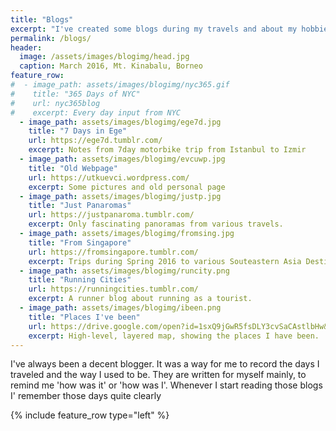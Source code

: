 ```yaml
---
title: "Blogs"
excerpt: "I've created some blogs during my travels and about my hobbies."
permalink: /blogs/
header:
  image: /assets/images/blogimg/head.jpg
  caption: March 2016, Mt. Kinabalu, Borneo
feature_row:
#  - image_path: assets/images/blogimg/nyc365.gif
#    title: "365 Days of NYC"
#    url: nyc365blog
#    excerpt: Every day input from NYC
  - image_path: assets/images/blogimg/ege7d.jpg
    title: "7 Days in Ege"
    url: https://ege7d.tumblr.com/
    excerpt: Notes from 7day motorbike trip from Istanbul to Izmir
  - image_path: assets/images/blogimg/evcuwp.jpg
    title: "Old Webpage"
    url: https://utkuevci.wordpress.com/
    excerpt: Some pictures and old personal page
  - image_path: assets/images/blogimg/justp.jpg
    title: "Just Panaromas"
    url: https://justpanaroma.tumblr.com/
    excerpt: Only fascinating panoramas from various travels.
  - image_path: assets/images/blogimg/fromsing.jpg
    title: "From Singapore"
    url: https://fromsingapore.tumblr.com/
    excerpt: Trips during Spring 2016 to various Souteastern Asia Destinations
  - image_path: assets/images/blogimg/runcity.png
    title: "Running Cities"
    url: https://runningcities.tumblr.com/
    excerpt: A runner blog about running as a tourist.
  - image_path: assets/images/blogimg/ibeen.png
    title: "Places I've been"
    url: https://drive.google.com/open?id=1sxQ9jGwR5fsDLY3cvSaCAstlbHw&usp=sharing
    excerpt: High-level, layered map, showing the places I have been.
---
```


I've always been a decent blogger. It was a way for me to record the days I traveled and the way I used to be. They are written for myself mainly, to remind me 'how was it' or 'how was I'. Whenever I start reading those blogs I' remember those days quite clearly

{% include feature_row type="left" %}
